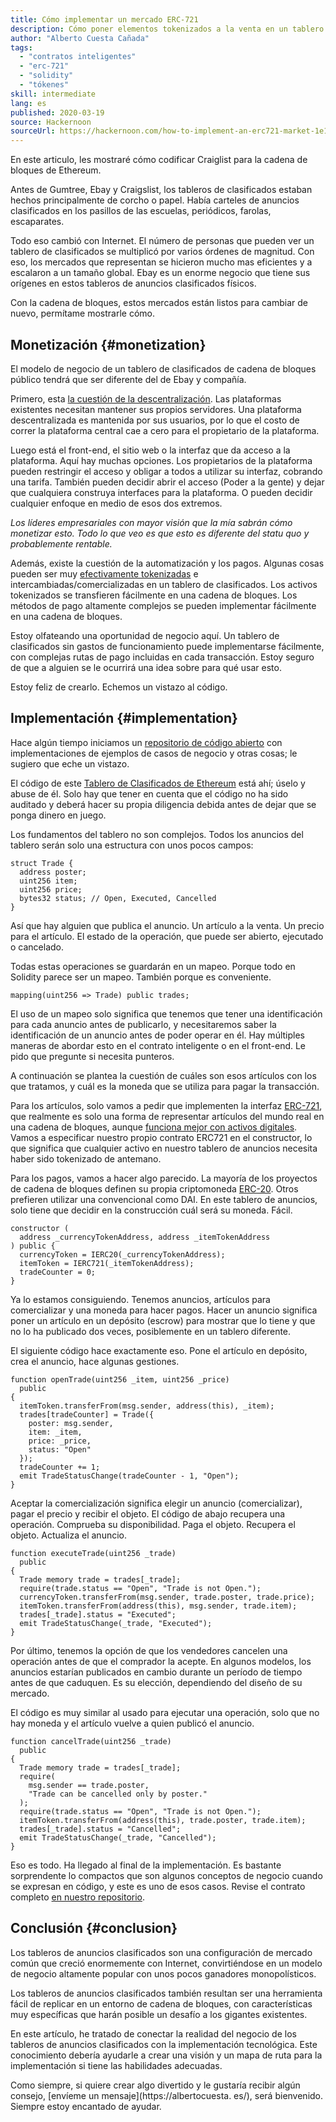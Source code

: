 ```yaml
---
title: Cómo implementar un mercado ERC-721
description: Cómo poner elementos tokenizados a la venta en un tablero descentralizado de avisos clasificados
author: "Alberto Cuesta Cañada"
tags:
  - "contratos inteligentes"
  - "erc-721"
  - "solidity"
  - "tókenes"
skill: intermediate
lang: es
published: 2020-03-19
source: Hackernoon
sourceUrl: https://hackernoon.com/how-to-implement-an-erc721-market-1e1a32j9
---
```


En este articulo, les mostraré cómo codificar Craiglist para la cadena de bloques de Ethereum.

Antes de Gumtree, Ebay y Craigslist, los tableros de clasificados estaban hechos principalmente de corcho o papel. Había carteles de anuncios clasificados en los pasillos de las escuelas, periódicos, farolas, escaparates.

Todo eso cambió con Internet. El número de personas que pueden ver un tablero de clasificados se multiplicó por varios órdenes de magnitud. Con eso, los mercados que representan se hicieron mucho mas eficientes y a escalaron a un tamaño global. Ebay es un enorme negocio que tiene sus orígenes en estos tableros de anuncios clasificados físicos.

Con la cadena de bloques, estos mercados están listos para cambiar de nuevo, permítame mostrarle cómo.

## Monetización {#monetization}

El modelo de negocio de un tablero de clasificados de cadena de bloques público tendrá que ser diferente del de Ebay y compañía.

Primero, esta [la cuestión de la descentralización](/developers/docs/web2-vs-web3/). Las plataformas existentes necesitan mantener sus propios servidores. Una plataforma descentralizada es mantenida por sus usuarios, por lo que el costo de correr la plataforma central cae a cero para el propietario de la plataforma.

Luego está el front-end, el sitio web o la interfaz que da acceso a la plataforma. Aquí hay muchas opciones. Los propietarios de la plataforma pueden restringir el acceso y obligar a todos a utilizar su interfaz, cobrando una tarifa. También pueden decidir abrir el acceso (Poder a la gente) y dejar que cualquiera construya interfaces para la plataforma. O pueden decidir cualquier enfoque en medio de esos dos extremos.

_Los líderes empresariales con mayor visión que la mía sabrán cómo monetizar esto. Todo lo que veo es que esto es diferente del statu quo y probablemente rentable._

Además, existe la cuestión de la automatización y los pagos. Algunas cosas pueden ser muy [efectivamente tokenizadas](https://hackernoon.com/tokenization-of-digital-assets-g0ffk3v8s?ref=hackernoon.com) e intercambiadas/comercializadas en un tablero de clasificados. Los activos tokenizados se transfieren fácilmente en una cadena de bloques. Los métodos de pago altamente complejos se pueden implementar fácilmente en una cadena de bloques.

Estoy olfateando una oportunidad de negocio aquí. Un tablero de clasificados sin gastos de funcionamiento puede implementarse fácilmente, con complejas rutas de pago incluidas en cada transacción. Estoy seguro de que a alguien se le ocurrirá una idea sobre para qué usar esto.

Estoy feliz de crearlo. Echemos un vistazo al código.

## Implementación {#implementation}

Hace algún tiempo iniciamos un [repositorio de código abierto](https://github.com/HQ20/contracts?ref=hackernoon.com) con implementaciones de ejemplos de casos de negocio y otras cosas; le sugiero que eche un vistazo.

El código de este [Tablero de Clasificados de Ethereum](https://github.com/HQ20/contracts/tree/master/contracts/classifieds?ref=hackernoon.com) está ahí; úselo y abuse de él. Solo hay que tener en cuenta que el código no ha sido auditado y deberá hacer su propia diligencia debida antes de dejar que se ponga dinero en juego.

Los fundamentos del tablero no son complejos. Todos los anuncios del tablero serán solo una estructura con unos pocos campos:

```solidity
struct Trade {
  address poster;
  uint256 item;
  uint256 price;
  bytes32 status; // Open, Executed, Cancelled
}
```

Así que hay alguien que publica el anuncio. Un artículo a la venta. Un precio para el artículo. El estado de la operación, que puede ser abierto, ejecutado o cancelado.

Todas estas operaciones se guardarán en un mapeo. Porque todo en Solidity parece ser un mapeo. También porque es conveniente.

```solidity
mapping(uint256 => Trade) public trades;
```

El uso de un mapeo solo significa que tenemos que tener una identificación para cada anuncio antes de publicarlo, y necesitaremos saber la identificación de un anuncio antes de poder operar en él. Hay múltiples maneras de abordar esto en el contrato inteligente o en el front-end. Le pido que pregunte si necesita punteros.

A continuación se plantea la cuestión de cuáles son esos artículos con los que tratamos, y cuál es la moneda que se utiliza para pagar la transacción.

Para los artículos, solo vamos a pedir que implementen la interfaz [ERC-721](https://github.com/OpenZeppelin/openzeppelin-contracts/blob/master/contracts/token/ERC721/IERC721.sol?ref=hackernoon.com), que realmente es solo una forma de representar artículos del mundo real en una cadena de bloques, aunque [funciona mejor con activos digitales](https://hackernoon.com/tokenization-of-digital-assets-g0ffk3v8s?ref=hackernoon.com). Vamos a especificar nuestro propio contrato ERC721 en el constructor, lo que significa que cualquier activo en nuestro tablero de anuncios necesita haber sido tokenizado de antemano.

Para los pagos, vamos a hacer algo parecido. La mayoría de los proyectos de cadena de bloques definen su propia criptomoneda [ERC-20](https://github.com/OpenZeppelin/openzeppelin-contracts/blob/master/contracts/token/ERC20/ERC20.sol?ref=hackernoon.com). Otros prefieren utilizar una convencional como DAI. En este tablero de anuncios, solo tiene que decidir en la construcción cuál será su moneda. Fácil.

```solidity
constructor (
  address _currencyTokenAddress, address _itemTokenAddress
) public {
  currencyToken = IERC20(_currencyTokenAddress);
  itemToken = IERC721(_itemTokenAddress);
  tradeCounter = 0;
}
```

Ya lo estamos consiguiendo. Tenemos anuncios, artículos para comercializar y una moneda para hacer pagos. Hacer un anuncio significa poner un artículo en un depósito (escrow) para mostrar que lo tiene y que no lo ha publicado dos veces, posiblemente en un tablero diferente.

El siguiente código hace exactamente eso. Pone el artículo en depósito, crea el anuncio, hace algunas gestiones.

```solidity
function openTrade(uint256 _item, uint256 _price)
  public
{
  itemToken.transferFrom(msg.sender, address(this), _item);
  trades[tradeCounter] = Trade({
    poster: msg.sender,
    item: _item,
    price: _price,
    status: "Open"
  });
  tradeCounter += 1;
  emit TradeStatusChange(tradeCounter - 1, "Open");
}
```

Aceptar la comercialización significa elegir un anuncio (comercializar), pagar el precio y recibir el objeto. El código de abajo recupera una operación. Comprueba su disponibilidad. Paga el objeto. Recupera el objeto. Actualiza el anuncio.

```solidity
function executeTrade(uint256 _trade)
  public
{
  Trade memory trade = trades[_trade];
  require(trade.status == "Open", "Trade is not Open.");
  currencyToken.transferFrom(msg.sender, trade.poster, trade.price);
  itemToken.transferFrom(address(this), msg.sender, trade.item);
  trades[_trade].status = "Executed";
  emit TradeStatusChange(_trade, "Executed");
}
```

Por último, tenemos la opción de que los vendedores cancelen una operación antes de que el comprador la acepte. En algunos modelos, los anuncios estarían publicados en cambio durante un período de tiempo antes de que caduquen. Es su elección, dependiendo del diseño de su mercado.

El código es muy similar al usado para ejecutar una operación, solo que no hay moneda y el artículo vuelve a quien publicó el anuncio.

```solidity
function cancelTrade(uint256 _trade)
  public
{
  Trade memory trade = trades[_trade];
  require(
    msg.sender == trade.poster,
    "Trade can be cancelled only by poster."
  );
  require(trade.status == "Open", "Trade is not Open.");
  itemToken.transferFrom(address(this), trade.poster, trade.item);
  trades[_trade].status = "Cancelled";
  emit TradeStatusChange(_trade, "Cancelled");
}
```

Eso es todo. Ha llegado al final de la implementación. Es bastante sorprendente lo compactos que son algunos conceptos de negocio cuando se expresan en código, y este es uno de esos casos. Revise el contrato completo [en nuestro repositorio](https://github.com/HQ20/contracts/blob/master/contracts/classifieds/Classifieds.sol).

## Conclusión {#conclusion}

Los tableros de anuncios clasificados son una configuración de mercado común que creció enormemente con Internet, convirtiéndose en un modelo de negocio altamente popular con unos pocos ganadores monopolísticos.

Los tableros de anuncios clasificados también resultan ser una herramienta fácil de replicar en un entorno de cadena de bloques, con características muy específicas que harán posible un desafío a los gigantes existentes.

En este artículo, he tratado de conectar la realidad del negocio de los tableros de anuncios clasificados con la implementación tecnológica. Este conocimiento debería ayudarle a crear una visión y un mapa de ruta para la implementación si tiene las habilidades adecuadas.

Como siempre, si quiere crear algo divertido y le gustaría recibir algún consejo, [envíeme un mensaje](https://albertocuesta. es/), será bienvenido. Siempre estoy encantado de ayudar.
